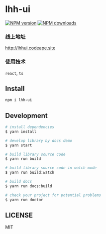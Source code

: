 # lhh-ui

[![NPM version](https://img.shields.io/npm/v/lhh-ui.svg?style=flat)](https://npmjs.org/package/lhh-ui)
[![NPM downloads](http://img.shields.io/npm/dm/lhh-ui.svg?style=flat)](https://npmjs.org/package/lhh-ui)

### 线上地址

http://lhhui.codeape.site

### 使用技术

`react`, `ts`

## Install

```bash
npm i lhh-ui
```

## Development

```bash
# install dependencies
$ yarn install

# develop library by docs demo
$ yarn start

# build library source code
$ yarn run build

# build library source code in watch mode
$ yarn run build:watch

# build docs
$ yarn run docs:build

# check your project for potential problems
$ yarn run doctor
```

## LICENSE

MIT
